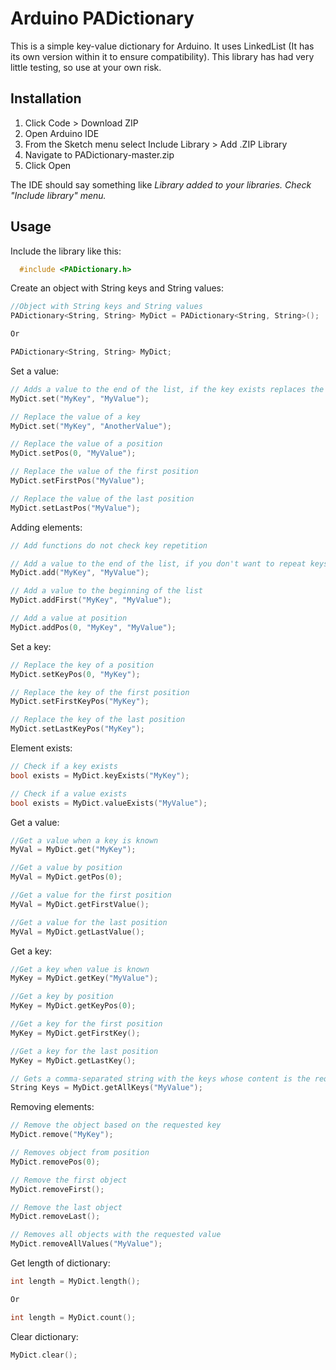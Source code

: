 # Arduino PADictionary

This is a simple key-value dictionary for Arduino. It uses LinkedList (It has its own version within it to ensure compatibility). This library has had very little testing, so use at your own risk.

## Installation
1. Click Code > Download ZIP
2. Open Arduino IDE
3. From the Sketch menu select Include Library > Add .ZIP Library
4. Navigate to PADictionary-master.zip
5. Click Open

  The IDE should say something like *Library added to your libraries. Check "Include library" menu.*

## Usage
  Include the library like this:

```cpp
  #include <PADictionary.h>
```
Create an object with String keys and String values:

 ```cpp
 //Object with String keys and String values
 PADictionary<String, String> MyDict = PADictionary<String, String>();

 Or

 PADictionary<String, String> MyDict;
 ```

 Set a value:
 ```cpp
 // Adds a value to the end of the list, if the key exists replaces the value and does not change the position
 MyDict.set("MyKey", "MyValue");

 // Replace the value of a key
 MyDict.set("MyKey", "AnotherValue");

 // Replace the value of a position
 MyDict.setPos(0, "MyValue");

 // Replace the value of the first position
 MyDict.setFirstPos("MyValue");

 // Replace the value of the last position
 MyDict.setLastPos("MyValue");
 ```
 
 Adding elements:
 ```cpp
 // Add functions do not check key repetition

 // Add a value to the end of the list, if you don't want to repeat keys use MyDict.set("MyKey", "MyValue");
 MyDict.add("MyKey", "MyValue");

 // Add a value to the beginning of the list
 MyDict.addFirst("MyKey", "MyValue");

 // Add a value at position
 MyDict.addPos(0, "MyKey", "MyValue");
 ```

 Set a key:
 ```cpp
 // Replace the key of a position
 MyDict.setKeyPos(0, "MyKey");

 // Replace the key of the first position
 MyDict.setFirstKeyPos("MyKey");

 // Replace the key of the last position
 MyDict.setLastKeyPos("MyKey");

 ```

 Element exists:
 ```cpp
 // Check if a key exists
 bool exists = MyDict.keyExists("MyKey");

 // Check if a value exists
 bool exists = MyDict.valueExists("MyValue");
 ```

 Get a value:
 ```cpp
 //Get a value when a key is known
 MyVal = MyDict.get("MyKey");

 //Get a value by position
 MyVal = MyDict.getPos(0);
 
 //Get a value for the first position
 MyVal = MyDict.getFirstValue();

 //Get a value for the last position
 MyVal = MyDict.getLastValue();
 ```

 Get a key:
  ```cpp
 //Get a key when value is known
 MyKey = MyDict.getKey("MyValue");

 //Get a key by position
 MyKey = MyDict.getKeyPos(0);

 //Get a key for the first position
 MyKey = MyDict.getFirstKey();

 //Get a key for the last position
 MyKey = MyDict.getLastKey();

 // Gets a comma-separated string with the keys whose content is the requested value
 String Keys = MyDict.getAllKeys("MyValue");
 ```
 
 Removing elements:
 ```cpp
 // Remove the object based on the requested key
 MyDict.remove("MyKey");

 // Removes object from position
 MyDict.removePos(0);

 // Remove the first object
 MyDict.removeFirst();

 // Remove the last object
 MyDict.removeLast();

 // Removes all objects with the requested value
 MyDict.removeAllValues("MyValue");
 ```

 Get length of dictionary:
 ```cpp
 int length = MyDict.length();

 Or

 int length = MyDict.count();
 ```

  Clear dictionary:
 ```cpp
 MyDict.clear();
 ```
